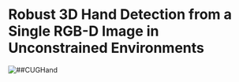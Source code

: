 # Robust 3D Hand Detection from a Single RGB-D Image in Unconstrained Environments
 
![##CUGHand](https://1drv.ms/u/s!AiO4RSFtV9kehm4ULtjAWdeCWJXn?e=ctbeAP)

